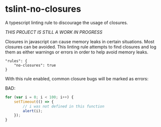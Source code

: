 # tslint-no-closures
A typescript linting rule to discourage the usage of closures.

*THIS PROJECT IS STILL A WORK IN PROGRESS* 

Closures in javascript can cause memory leaks in certain situations. Most closures can be avoided. This linting rule attempts
to find closures and log them as either warnings or errors in order to help avoid memory leaks.

```
"rules": {
    "no-closures": true
}
```

With this rule enabled, common closure bugs will be marked as errors:

BAD:

```js
for (var i = 0; i < 100; i++) {
    setTimeout(() => {
        // i was not defined in this function
        alert(i);
    });
}
```
